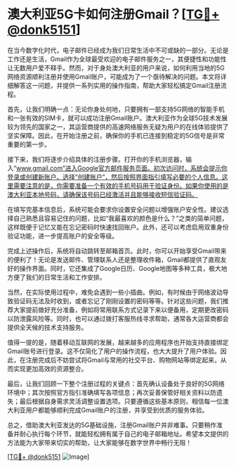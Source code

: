 # 澳大利亚5G卡如何注册Gmail？[[TG💪+ @donk5151](https://t.me/s/donk5151)]

在当今数字化时代，电子邮件已经成为我们日常生活中不可或缺的一部分。无论是工作还是生活，Gmail作为全球最受欢迎的电子邮件服务之一，其便捷性和功能性让无数用户爱不释手。然而，对于身处澳大利亚的用户来说，如何利用当地的5G网络资源顺利注册并使用Gmail账户，可能成为了一个亟待解决的问题。本文将详细解答这一问题，并提供一系列实用的操作指南，帮助大家轻松搞定Gmail注册流程。

首先，让我们明确一点：无论你身处何地，只要拥有一部支持5G网络的智能手机和一张有效的SIM卡，就可以成功注册Gmail账户。澳大利亚作为全球5G技术发展较为领先的国家之一，其运营商提供的高速网络服务无疑为用户的在线体验提供了坚实保障。因此，在开始注册之前，确保你的手机已连接到稳定的5G信号是非常重要的第一步。

接下来，我们将逐步介绍具体的注册步骤。打开你的手机浏览器，输入“www.gmail.com”进入Google官方邮件服务页面。初次访问时，系统会提示你登录或创建新账户。选择“创建账户”，然后按照界面指引填写必要的个人信息。这里需要注意的是，你需要准备一个有效的手机号码用于验证身份。如果你使用的是澳大利亚本地号码，请确保该号码已经激活并且能够接收短信验证码。

在填写完基本信息后，系统可能会要求你设置安全问题以增强账户安全性。建议选择自己熟悉且容易记住的问题，比如“我最喜欢的颜色是什么？”之类的简单问题，这样既便于记忆又能在忘记密码时快速找回账户。此外，还可以考虑启用双重身份验证功能，进一步提高账户的安全等级。

完成上述操作后，系统将自动跳转至邮箱首页。此时，你可以开始享受Gmail带来的便利了！无论是发送邮件、管理联系人还是整理收件箱，Gmail都提供了直观友好的操作界面。同时，它还集成了Google日历、Google地图等多种工具，极大地方便了我们的日常生活和工作安排。

当然，在实际使用过程中，难免会遇到一些小插曲。例如，有时候由于网络波动导致验证码无法及时收到，或者忘记了刚刚设置的密码等等。针对这些问题，我们推荐大家提前做好充分准备，例如将常用联系方式记录下来以便备用，定期更改密码以防泄露风险等。同时，也可以通过拨打客服热线寻求帮助，通常各大运营商都会提供全天候的技术支持服务。

值得一提的是，随着移动互联网的发展，越来越多的应用程序也开始支持直接绑定Gmail账号进行登录。这不仅简化了用户的操作流程，也大大提升了用户体验。因此，在注册完成后不妨尝试将Gmail与常用的社交平台、购物网站等绑定起来，从而实现更加高效的资源整合。

最后，让我们回顾一下整个注册过程的关键点：首先确认设备处于良好的5G网络环境中；其次按照官方指引准确填写各项信息；再次妥善保管好相关资料以防遗失；最后根据自身需求灵活调整设置选项。只要遵循这些基本原则，相信每一位澳大利亚用户都能够顺利完成Gmail账户的注册，并享受到优质的服务体验。

总之，借助澳大利亚发达的5G基础设施，注册Gmail账户并非难事。只要稍作准备并耐心执行每个环节，就能轻松拥有属于自己的电子邮箱地址。希望本文提供的方法能为大家带来切实的帮助，让大家能够在数字世界中畅行无阻！

[[TG💪+ @donk5151](https://t.me/s/donk5151) ![Image](https://i.postimg.cc/rwNCRYN7/Snipaste-2025-04-30-17-27-05.png)]
